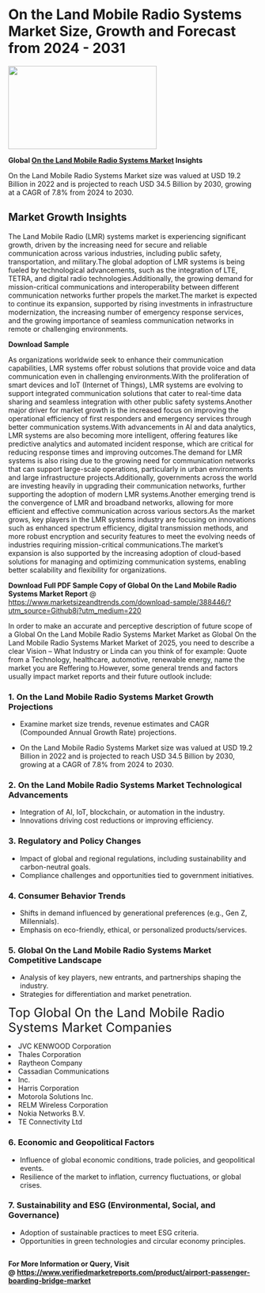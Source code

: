 <H1>On the Land Mobile Radio Systems Market Size, Growth and Forecast from 2024 - 2031</H1><img class="aligncenter size-medium wp-image-584254" src="https://thirdeyenews.in/wp-content/uploads/2024/09/Global-Market-Research-300x168.jpeg" alt="" width="300" height="168" /><p><strong>Global&nbsp;<a href="https://www.marketsizeandtrends.com/download-sample/388446/?utm_source=Github8j?utm_medium=220">On the Land Mobile Radio Systems Market</a> Insights</strong></p><p>On the Land Mobile Radio Systems Market size was valued at USD 19.2 Billion in 2022 and is projected to reach USD 34.5 Billion by 2030, growing at a CAGR of 7.8% from 2024 to 2030.</p><p><h2>Market Growth Insights</h2> <p>The Land Mobile Radio (LMR) systems market is experiencing significant growth, driven by the increasing need for secure and reliable communication across various industries, including public safety, transportation, and military.The global adoption of LMR systems is being fueled by technological advancements, such as the integration of LTE, TETRA, and digital radio technologies.Additionally, the growing demand for mission-critical communications and interoperability between different communication networks further propels the market.The market is expected to continue its expansion, supported by rising investments in infrastructure modernization, the increasing number of emergency response services, and the growing importance of seamless communication networks in remote or challenging environments.</p> <p><strong>Download Sample</strong></p> <p>As organizations worldwide seek to enhance their communication capabilities, LMR systems offer robust solutions that provide voice and data communication even in challenging environments.With the proliferation of smart devices and IoT (Internet of Things), LMR systems are evolving to support integrated communication solutions that cater to real-time data sharing and seamless integration with other public safety systems.Another major driver for market growth is the increased focus on improving the operational efficiency of first responders and emergency services through better communication systems.With advancements in AI and data analytics, LMR systems are also becoming more intelligent, offering features like predictive analytics and automated incident response, which are critical for reducing response times and improving outcomes.The demand for LMR systems is also rising due to the growing need for communication networks that can support large-scale operations, particularly in urban environments and large infrastructure projects.Additionally, governments across the world are investing heavily in upgrading their communication networks, further supporting the adoption of modern LMR systems.Another emerging trend is the convergence of LMR and broadband networks, allowing for more efficient and effective communication across various sectors.As the market grows, key players in the LMR systems industry are focusing on innovations such as enhanced spectrum efficiency, digital transmission methods, and more robust encryption and security features to meet the evolving needs of industries requiring mission-critical communications.The market’s expansion is also supported by the increasing adoption of cloud-based solutions for managing and optimizing communication systems, enabling better scalability and flexibility for organizations.<p><span class=""><strong>Download Full PDF Sample Copy of Global On the Land Mobile Radio Systems Market Report</strong> @ <a href="https://www.marketsizeandtrends.com/download-sample/388446/?utm_source=Github8j?utm_medium=220" target="_blank">https://www.marketsizeandtrends.com/download-sample/388446/?utm_source=Github8j?utm_medium=220</a></span></p><p>In order to make an accurate and perceptive description of future scope of a Global&nbsp;On the Land Mobile Radio Systems Market Market as Global&nbsp;On the Land Mobile Radio Systems Market Market of 2025, you need to describe a clear Vision &ndash; What Industry or Linda can you think of for example: Quote from a Technology, healthcare, automotive, renewable energy, name the market you are Reffering to.However, some general trends and factors usually impact market reports and their future outlook include:</p><h3>1.&nbsp;<strong>On the Land Mobile Radio Systems Market Growth Projections</strong></h3><ul><li>Examine market size trends, revenue estimates and CAGR (Compounded Annual Growth Rate) projections.</li><li><p>On the Land Mobile Radio Systems Market size was valued at USD 19.2 Billion in 2022 and is projected to reach USD 34.5 Billion by 2030, growing at a CAGR of 7.8% from 2024 to 2030.</p></li></ul><h3>2.&nbsp;<strong>On the Land Mobile Radio Systems Market Technological Advancements</strong></h3><ul><li>Integration of AI, IoT, blockchain, or automation in the industry.</li><li>Innovations driving cost reductions or improving efficiency.</li></ul><h3>3.&nbsp;<strong>Regulatory and Policy Changes</strong></h3><ul><li>Impact of global and regional regulations, including sustainability and carbon-neutral goals.</li><li>Compliance challenges and opportunities tied to government initiatives.</li></ul><h3>4.&nbsp;<strong>Consumer Behavior Trends</strong></h3><ul><li>Shifts in demand influenced by generational preferences (e.g., Gen Z, Millennials).</li><li>Emphasis on eco-friendly, ethical, or personalized products/services.</li></ul><h3>5.&nbsp;<strong>Global On the Land Mobile Radio Systems Market Competitive Landscape</strong></h3><ul><li>Analysis of key players, new entrants, and partnerships shaping the industry.</li><li>Strategies for differentiation and market penetration.</li></ul><p data-pm-slice="1 1 []"><span style="color: inherit; font-family: inherit; font-size: 25px;">Top Global On the Land Mobile Radio Systems Market Companies</span></p><div class="" data-test-id=""><p><li>JVC KENWOOD Corporation</li><li> Thales Corporation</li><li> Raytheon Company</li><li> Cassadian Communications</li><li> Inc.</li><li> Harris Corporation</li><li> Motorola Solutions Inc.</li><li> RELM Wireless Corporation</li><li> Nokia Networks B.V.</li><li> TE Connectivity Ltd</li></p></div><h3>6.&nbsp;<strong>Economic and Geopolitical Factors</strong></h3><ul><li>Influence of global economic conditions, trade policies, and geopolitical events.</li><li>Resilience of the market to inflation, currency fluctuations, or global crises.</li></ul><h3>7.&nbsp;<strong>Sustainability and ESG (Environmental, Social, and Governance)</strong></h3><ul><li>Adoption of sustainable practices to meet ESG criteria.</li><li>Opportunities in green technologies and circular economy principles.</li></ul><h2><strong style="font-size: 14px;">For More Information or Query, Visit @&nbsp;</strong><a style="background-color: #ffffff; font-size: 14px;" href="https://www.marketsizeandtrends.com/report/on-the-land-mobile-radio-systems-market/" target="_blank">https://www.verifiedmarketreports.com/product/airport-passenger-boarding-bridge-market</a></h2>